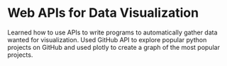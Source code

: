 # Web APIs for Data Visualization 

Learned how to use APIs to write programs to automatically gather data wanted for visualization. Used GitHub API to explore popular python projects on GitHub and used plotly to create a graph of the most popular projects. 
